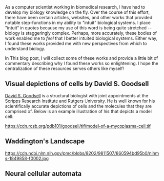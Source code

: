 

As a computer scientist working in biomedical research, I have had to develop my biology knowledge on the fly. Over the course of this effort, there have been certain articles, websites, and other works that provided notable step-functions in my ability to "intuit" biological systems. I place "intuit" in quotes because my use of this word is being quite stretched -- biology is staggeringly complex. Perhaps, more accurately, these bodies of work enabled me to _feel_ that I better intuited biological systems. Either way, I found these works provided me with new perspectives from which to understand biology. 

In This blog post, I will collect some of these works and provide a little bit of commentary describing why I found these works so enlightening. I hope the centralization of these resources serves others like myself!


Visual depictions of cells by David S. Goodsell
-----------------------------------------------

[David S. Goodsell](https://en.wikipedia.org/wiki/David_Goodsell) is a structural biologist with joint appointments at the Scripps Research Institute and Rutgers University. He is well known for his scientifically accurate depictions of cells and the molecules that they are comprised of. Below is an example illustration of his that depicts a model cell:

https://cdn.rcsb.org/pdb101/goodsell/tif/model-of-a-mycoplasma-cell.tif

Waddington's Landscape
----------------------

https://cdn.ncbi.nlm.nih.gov/pmc/blobs/8202/9811507/860594bd95b0/nihms-1849858-f0002.jpg


Neural cellular automata
------------------------
